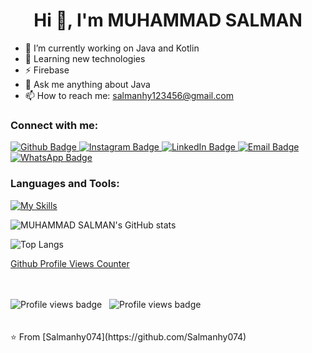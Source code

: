  <h1 align="center">Hi 👋, I'm MUHAMMAD SALMAN</h1>

- 🔭 I’m currently working on Java and Kotlin
- 🌱 Learning new technologies
- ⚡ Firebase
- 💬 Ask me anything about Java
- 📫 How to reach me: salmanhy123456@gmail.com

  
  
### Connect with me:
<div id="badges">
  <a href="https://github.com/Salmanhy074/Salmanhy074">
    <img src="https://img.shields.io/badge/Github-white?style=for-the-badge&logo=Github&logoColor=black" alt="Github Badge"/>
  </a>
   <a href="https://www.instagram.com/itxz_sallu_">
    <img src="https://img.shields.io/badge/Instagram-purple?style=for-the-badge&logo=instagram&logoColor=white" alt="Instagram Badge"/>
  </a>
   <a href="https://www.linkedin.com/in/muhammad-salman074">
    <img src="https://img.shields.io/badge/LinkedIn-blue?style=for-the-badge&logo=linkedin&logoColor=white" alt="LinkedIn Badge"/>
</a>
 <a href="mailto:salmanhy123456@gmail.com">
    <img src="https://img.shields.io/badge/Email-blue?style=for-the-badge&logo=gmail&logoColor=white" alt="Email Badge"/>
</a>
<a href="https://wa.me/+923082456659">
    <img src="https://img.shields.io/badge/WhatsApp-green?style=for-the-badge&logo=whatsapp&logoColor=white" alt="WhatsApp Badge"/>
</a>
</div>

### Languages and Tools:
[![My Skills](https://skillicons.dev/icons?i=java,kotlin,firebase,github,androidstudio,idea,stackoverflow,vscode)](https://skillicons.dev)

![MUHAMMAD SALMAN's GitHub stats](https://github-readme-stats.vercel.app/api?username=Salmanhy074&show_icons=true&theme=dark)

![Top Langs](https://github-readme-stats.vercel.app/api/top-langs/?username=Salmanhy074&theme=dark)

[Github Profile Views Counter](https://github.com/Salmanhy074/github-profile-views-counter)

<br/>
<br/>
<img src="https://img.shields.io/static/v1?label=Profile+views&message=1234567890&color=007ec6&style=for-the-badge" alt="Profile views badge" style="max-width: 100%;"> &nbsp; 
<img src="https://img.shields.io/static/v1?label=Profile+views&message=1234567890&color=007ec6&style=plastic" alt="Profile views badge" style="max-width: 100%;">
<br/>
<br/>


<br>
⭐️ From [Salmanhy074](https://github.com/Salmanhy074)
